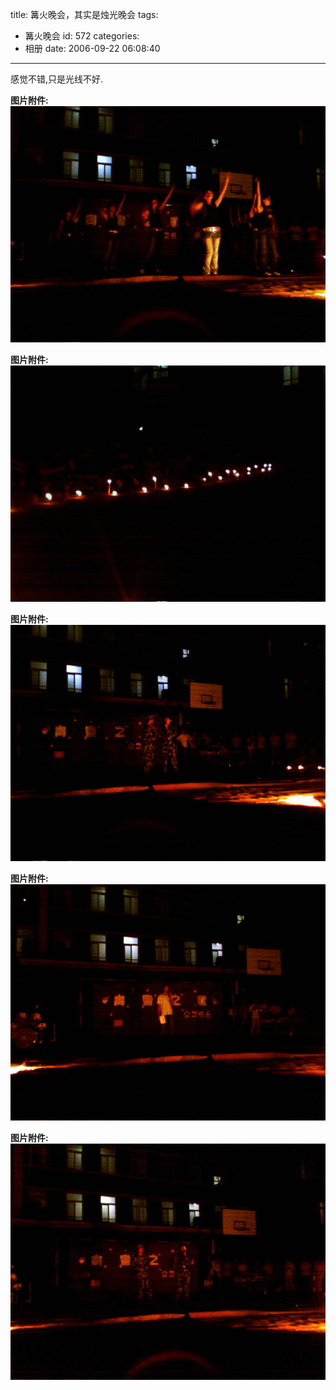 title: 篝火晚会，其实是烛光晚会
tags:
  - 篝火晚会
id: 572
categories:
  - 相册
date: 2006-09-22 06:08:40
---

感觉不错,只是光线不好.

**图片附件:**
[![p60.jpg](/wp-content/uploads/2007/01/55_p60.jpg)](http://www.foolbird.net/572.html/p60.jpg "p60.jpg")

**图片附件:**
[![p77.jpg](/wp-content/uploads/2007/01/56_p77.jpg)](http://www.foolbird.net/572.html/p77.jpg "p77.jpg")

**图片附件:**
[![p70.jpg](/wp-content/uploads/2007/01/57_p70.jpg)](http://www.foolbird.net/572.html/p70.jpg "p70.jpg")

**图片附件:**
[![p67.jpg](/wp-content/uploads/2007/01/58_p67.jpg)](http://www.foolbird.net/572.html/p67.jpg "p67.jpg")

**图片附件:**
[![p74.jpg](/wp-content/uploads/2007/01/59_p74.jpg)](http://www.foolbird.net/572.html/p74.jpg "p74.jpg")
